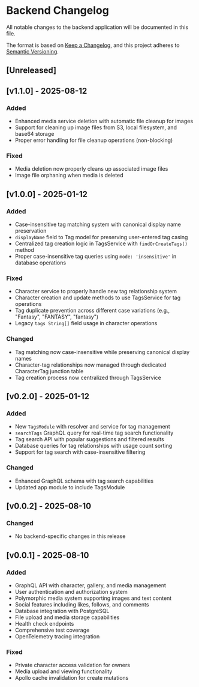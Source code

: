 # Backend Changelog

All notable changes to the backend application will be documented in this file.

The format is based on [Keep a Changelog](https://keepachangelog.com/en/1.0.0/),
and this project adheres to [Semantic Versioning](https://semver.org/spec/v2.0.0.html).

## [Unreleased]

## [v1.1.0] - 2025-08-12

### Added
- Enhanced media service deletion with automatic file cleanup for images
- Support for cleaning up image files from S3, local filesystem, and base64 storage
- Proper error handling for file cleanup operations (non-blocking)

### Fixed
- Media deletion now properly cleans up associated image files
- Image file orphaning when media is deleted

## [v1.0.0] - 2025-01-12

### Added
- Case-insensitive tag matching system with canonical display name preservation
- `displayName` field to Tag model for preserving user-entered tag casing
- Centralized tag creation logic in TagsService with `findOrCreateTags()` method
- Proper case-insensitive tag queries using `mode: 'insensitive'` in database operations

### Fixed
- Character service to properly handle new tag relationship system
- Character creation and update methods to use TagsService for tag operations
- Tag duplicate prevention across different case variations (e.g., "Fantasy", "FANTASY", "fantasy")
- Legacy `tags String[]` field usage in character operations

### Changed
- Tag matching now case-insensitive while preserving canonical display names
- Character-tag relationships now managed through dedicated CharacterTag junction table
- Tag creation process now centralized through TagsService

## [v0.2.0] - 2025-01-12

### Added
- New `TagsModule` with resolver and service for tag management
- `searchTags` GraphQL query for real-time tag search functionality
- Tag search API with popular suggestions and filtered results
- Database queries for tag relationships with usage count sorting
- Support for tag search with case-insensitive filtering

### Changed
- Enhanced GraphQL schema with tag search capabilities
- Updated app module to include TagsModule

## [v0.0.2] - 2025-08-10

### Changed
- No backend-specific changes in this release

## [v0.0.1] - 2025-08-10

### Added
- GraphQL API with character, gallery, and media management
- User authentication and authorization system
- Polymorphic media system supporting images and text content
- Social features including likes, follows, and comments
- Database integration with PostgreSQL
- File upload and media storage capabilities
- Health check endpoints
- Comprehensive test coverage
- OpenTelemetry tracing integration

### Fixed
- Private character access validation for owners
- Media upload and viewing functionality
- Apollo cache invalidation for create mutations